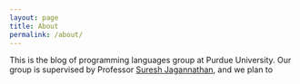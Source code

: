 ```yaml
---
layout: page
title: About
permalink: /about/
---
```


This is the blog of programming languages group at Purdue University. Our group is supervised by Professor [Suresh Jagannathan](https://www.cs.purdue.edu/homes/suresh/), and we plan to  

